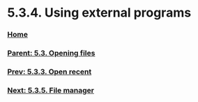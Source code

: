 # 5.3.4. Using external programs

### [Home](./00-home.md)
### [Parent: 5.3. Opening files](./05-03-00-opening-files.md)
### [Prev: 5.3.3. Open recent](./05-03-03-open-recent.md)
### [Next: 5.3.5. File manager](./05-03-05-file-manager.md)
